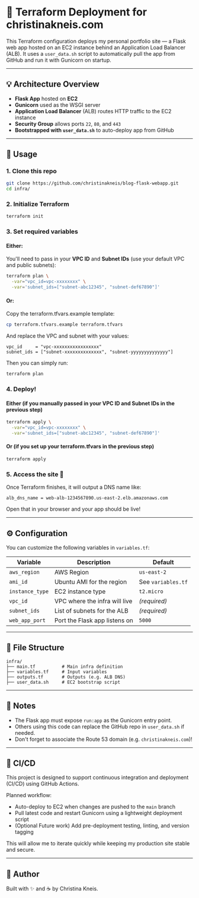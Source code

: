 # 🚀 Terraform Deployment for christinakneis.com

This Terraform configuration deploys my personal portfolio site — a Flask web app hosted on an EC2 instance behind an Application Load Balancer (ALB). It uses a `user_data.sh` script to automatically pull the app from GitHub and run it with Gunicorn on startup.

---

## 💡 Architecture Overview

- **Flask App** hosted on **EC2**
- **Gunicorn** used as the WSGI server
- **Application Load Balancer** (ALB) routes HTTP traffic to the EC2 instance
- **Security Group** allows ports `22`, `80`, and `443`
- **Bootstrapped with `user_data.sh`** to auto-deploy app from GitHub

---

## 🔧 Usage

### 1. Clone this repo

```bash
git clone https://github.com/christinakneis/blog-flask-webapp.git
cd infra/
```

### 2. Initialize Terraform

```bash
terraform init
```

### 3. Set required variables

#### Either: 
You'll need to pass in your **VPC ID** and **Subnet IDs** (use your default VPC and public subnets):

```bash
terraform plan \
  -var="vpc_id=vpc-xxxxxxxx" \
  -var='subnet_ids=["subnet-abc12345", "subnet-def67890"]'
```

#### Or: 

Copy the terraform.tfvars.example template:

```bash
cp terraform.tfvars.example terraform.tfvars
```

And replace the VPC and subnet with your values:
```
vpc_id     = "vpc-xxxxxxxxxxxxxxxxx"
subnet_ids = ["subnet-xxxxxxxxxxxxxx", "subnet-yyyyyyyyyyyyyy"]
```

Then you can simply run: 
```bash
terraform plan 
```

### 4. Deploy!

#### Either (if you manually passed in your **VPC ID** and **Subnet IDs** in the previous step)
```bash
terraform apply \
  -var="vpc_id=vpc-xxxxxxxx" \
  -var='subnet_ids=["subnet-abc12345", "subnet-def67890"]'
```

#### Or (if you set up your terraform.tfvars in the previous step)
```bash
terraform apply 
```

### 5. Access the site 🎉

Once Terraform finishes, it will output a DNS name like:

```
alb_dns_name = web-alb-1234567890.us-east-2.elb.amazonaws.com
```

Open that in your browser and your app should be live!

---

## ⚙️ Configuration

You can customize the following variables in `variables.tf`:

| Variable         | Description                          | Default       |
|------------------|--------------------------------------|---------------|
| `aws_region`     | AWS Region                           | `us-east-2`   |
| `ami_id`         | Ubuntu AMI for the region            | See `variables.tf` |
| `instance_type`  | EC2 instance type                    | `t2.micro`    |
| `vpc_id`         | VPC where the infra will live        | *(required)*  |
| `subnet_ids`     | List of subnets for the ALB          | *(required)*  |
| `web_app_port`   | Port the Flask app listens on        | `5000`        |

---

## 📁 File Structure

```
infra/
├── main.tf          # Main infra definition
├── variables.tf     # Input variables
├── outputs.tf       # Outputs (e.g. ALB DNS)
├── user_data.sh     # EC2 bootstrap script
```

---

## 📌 Notes

- The Flask app must expose `run:app` as the Gunicorn entry point.
- Others using this code can replace the GitHub repo in `user_data.sh` if needed.
- Don't forget to associate the Route 53 domain (e.g. `christinakneis.com`)!

---

## 🚚 CI/CD 

This project is designed to support continuous integration and deployment (CI/CD) using GitHub Actions.

Planned workflow:
- Auto-deploy to EC2 when changes are pushed to the `main` branch
- Pull latest code and restart Gunicorn using a lightweight deployment script
- (Optional Future work) Add pre-deployment testing, linting, and version tagging

This will allow me to iterate quickly while keeping my production site stable and secure.

---

## 🧠 Author

Built with ✨ and ☕ by Christina Kneis.